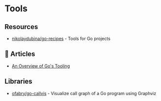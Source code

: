 # Tools

## Resources
- [nikolaydubina/go-recipes](https://github.com/nikolaydubina/go-recipes) - Tools for Go projects

## 📕 Articles
- [An Overview of Go's Tooling](https://www.alexedwards.net/blog/an-overview-of-go-tooling)

## Libraries
- [ofabry/go-callvis](https://github.com/ofabry/go-callvis) - Visualize call graph of a Go program using Graphviz